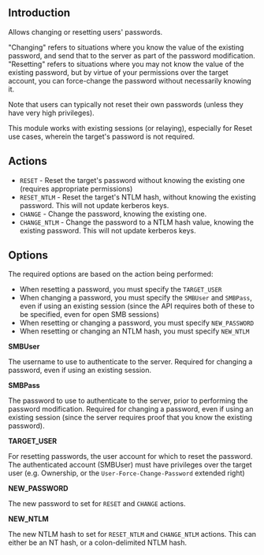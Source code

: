 ## Introduction

Allows changing or resetting users' passwords.

"Changing" refers to situations where you know the value of the existing password, and send that to the server as part of the password modification.
"Resetting" refers to situations where you may not know the value of the existing password, but by virtue of your permissions over the target account, you can force-change the password without necessarily knowing it.

Note that users can typically not reset their own passwords (unless they have very high privileges).

This module works with existing sessions (or relaying), especially for Reset use cases, wherein the target's password is not required.

## Actions

- `RESET` - Reset the target's password without knowing the existing one (requires appropriate permissions)
- `RESET_NTLM` - Reset the target's NTLM hash, without knowing the existing password. This will not update kerberos keys.
- `CHANGE` - Change the password, knowing the existing one.
- `CHANGE_NTLM` - Change the password to a NTLM hash value, knowing the existing password. This will not update kerberos keys.

## Options

The required options are based on the action being performed:

- When resetting a password, you must specify the `TARGET_USER`
- When changing a password, you must specify the `SMBUser` and `SMBPass`, even if using an existing session (since the API requires both of these to be specified, even for open SMB sessions)
- When resetting or changing a password, you must specify `NEW_PASSWORD`
- When resetting or changing an NTLM hash, you must specify `NEW_NTLM`

**SMBUser**

The username to use to authenticate to the server. Required for changing a password, even if using an existing session.

**SMBPass**

The password to use to authenticate to the server, prior to performing the password modification. Required for changing a password, even if using an existing session (since the server requires proof that you know the existing password).

**TARGET_USER**

For resetting passwords, the user account for which to reset the password. The authenticated account (SMBUser) must have privileges over the target user (e.g. Ownership, or the `User-Force-Change-Password` extended right)

**NEW_PASSWORD**

The new password to set for `RESET` and `CHANGE` actions. 

**NEW_NTLM**

The new NTLM hash to set for `RESET_NTLM` and `CHANGE_NTLM` actions. This can either be an NT hash, or a colon-delimited NTLM hash.